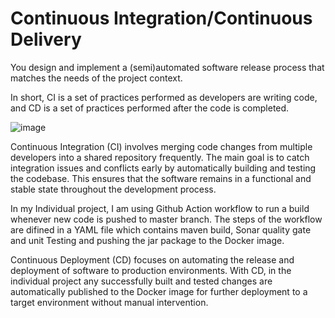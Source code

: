 # Continuous Integration/Continuous Delivery

You design and implement a (semi)automated software release process that matches the needs of the project context.


In short, CI is a set of practices performed as developers are writing code, and CD is a set of practices performed after the code is completed.

![image](https://github.com/SoleilUmwiza92/PortfolioS3/assets/124836754/cff27c9e-1b21-46d7-9a7f-02a6cc3cf8d7)



Continuous Integration (CI) involves merging code changes from multiple developers into a shared repository frequently. 
The main goal is to catch integration issues and conflicts early by automatically building and testing the codebase. 
This ensures that the software remains in a functional and stable state throughout the development process.

In my Individual project, I am using Github Action workflow to run a build whenever new code is pushed to master branch. 
The steps of the workflow are difined in a YAML file which contains maven build, Sonar quality gate and unit Testing and pushing the jar package to the Docker image.

Continuous Deployment (CD) focuses on automating the release and deployment of software to production environments.
With CD, in the individual project any successfully built and tested changes are automatically published to the Docker image for further deployment to a target environment without manual intervention. 
   


